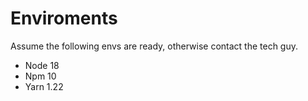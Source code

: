 # Enviroments

Assume the following envs are ready, otherwise contact the tech guy.

- Node 18
- Npm 10
- Yarn 1.22
